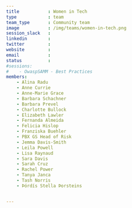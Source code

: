 ```yaml
---
title           : Women in Tech
type            : team
team_type       : Community team
image           : /img/teams/women-in-tech.png
session_slack   :
linkedin        :
twitter         :
website         :
email           :
status          :
#sessions:
#    - OwaspSAMM - Best Practices
members:
    - Alina Radu
    - Anne Currie
    - Anne-Marie Grace
    - Barbara Schachner
    - Barbara Prevel
    - Charlotte Bullock
    - Elizabeth Lawler
    - Fernanda Almeida
    - Felicia Hislop
    - Franziska Buehler
    - PBX GS Head of Risk
    - Jemma Davis-Smith
    - Leila Powell
    - Lisa Raynaud
    - Sara Davis
    - Sarah Cruz
    - Rachel Power
    - Tanya Janca
    - Tash Norris
    - Þórdís Stella Þorsteins


---
```

